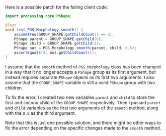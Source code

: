 Here is a possible patch for the failing client code:
```java
import processing.core.PShape;

@Test
void test_PGS_Morphology_smooth() {
    assumeTrue(GROUP_SHAPE.getChildCount() == 2);
    PShape parent = GROUP_SHAPE.getChild(0);
    PShape child = GROUP_SHAPE.getChild(1);
    PShape out = PGS_Morphology.smooth(parent, child, 0.5);
    assertEquals(2, out.getChildCount());
}
```
I assume that the `smooth` method of `PGS_Morphology` class has been changed in a way that it no longer accepts a `PShape` group as its first argument, but instead requires separate `PShape` objects as its first two arguments. I also assume that the `GROUP_SHAPE` variable is still a valid `PShape` group with two children.

To fix the error, I created two new variables `parent` and `child` to store the first and second child of the `GROUP_SHAPE` respectively. Then I passed `parent` and `child` variables as the first two arguments of the `smooth` method, along with the `0.5` as the third argument.

Note that this is just one possible solution, and there might be other ways to fix the error depending on the specific changes made to the `smooth` method.
